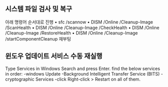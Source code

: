## 시스템 파일 검사 및 복구
아래 명령어 순서대로 진행
• sfc /scannow
• DISM /Online /Cleanup-Image /ScanHealth
• DISM /Online /Cleanup-Image /CheckHealth
• DISM /Online /Cleanup-Image /RestoreHealth
• DISM /Online /Cleanup-Image /startComponentCleanup
재부팅



## 윈도우 업데이트 서비스 수동 재실행
Type Services in Windows Search and press Enter.
find the below services in order:
-windows Update
-Background Intelligent Transfer Service (BITS)
-cryptographic Services
-click Right-click > Restart on all of them.